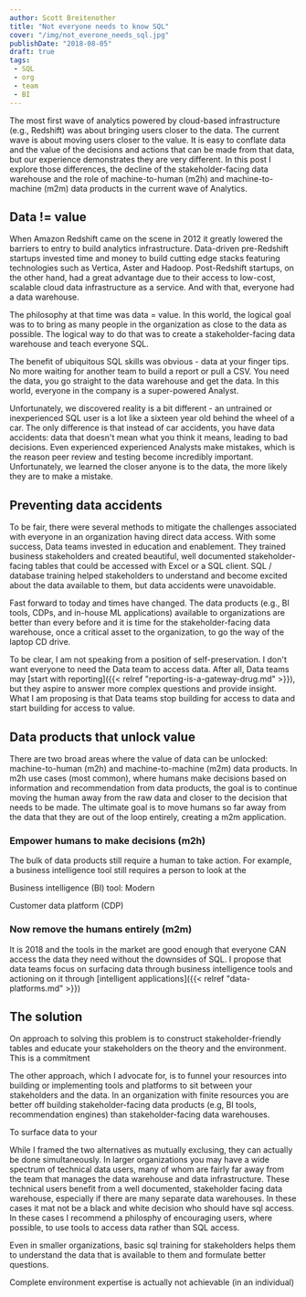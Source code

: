 ```yaml
---
author: Scott Breitenother
title: "Not everyone needs to know SQL"
cover: "/img/not_everone_needs_sql.jpg"
publishDate: "2018-08-05"
draft: true
tags: 
 - SQL
 - org
 - team
 - BI
---
```


The most first wave of analytics powered by cloud-based infrastructure (e.g., Redshift) was about bringing users closer to the data. The current wave is about moving users closer to the value. It is easy to conflate data and the value of the decisions and actions that can be made from that data, but our experience demonstrates they are very different. In this post I explore those differences, the decline of the stakeholder-facing data warehouse and the role of machine-to-human (m2h) and machine-to-machine (m2m) data products in the current wave of Analytics.


## Data != value

When Amazon Redshift came on the scene in 2012 it greatly lowered the barriers to entry to build analytics infrastructure. Data-driven pre-Redshift startups invested time and money to build cutting edge stacks featuring technologies such as Vertica, Aster and Hadoop. Post-Redshift startups, on the other hand, had a great advantage due to their access to low-cost, scalable cloud data infrastructure as a service. And with that, everyone had a data warehouse.

The philosophy at that time was data = value. In this world, the logical goal was to to bring as many people in the organization as close to the data as possible. The logical way to do that was to create a stakeholder-facing data warehouse and teach everyone SQL.

The benefit of ubiquitous SQL skills was obvious - data at your finger tips. No more waiting for another team to build a report or pull a CSV. You need the data, you go straight to the data warehouse and get the data. In this world, everyone in the company is a super-powered Analyst.

Unfortunately, we discovered reality is a bit different -  an untrained or inexperienced SQL user is a lot like a sixteen year old behind the wheel of a car. The only difference is that instead of car accidents, you have data accidents: data that doesn't mean what you think it means, leading to bad decisions. Even experienced experienced Analysts make mistakes, which is the reason peer review and testing become incredibly important. Unfortunately, we learned the closer anyone is to the data, the more likely they are to make a mistake.


## Preventing data accidents

To be fair, there were several methods to mitigate the challenges associated with everyone in an organization having direct data access. With some success, Data teams invested in education and enablement. They trained business stakeholders and created beautiful, well documented stakeholder-facing tables that could be accessed with Excel or a SQL client. SQL / database training helped stakeholders to understand and become excited about the data available to them, but data accidents were unavoidable.

Fast forward to today and times have changed. The data products (e.g., BI tools, CDPs, and in-house ML applications) available to organizations are better than every before and it is time for the stakeholder-facing data warehouse, once a critical asset to the organization, to go the way of the laptop CD drive.

To be clear, I am not speaking from a position of self-preservation. I don't want everyone to need the Data team to access data. After all, Data teams may [start with reporting]({{< relref "reporting-is-a-gateway-drug.md" >}}), but they aspire to answer more complex questions and provide insight. What I am proposing is that Data teams stop building for access to data and start building for access to value.


## Data products that unlock value

There are two broad areas where the value of data can be unlocked: machine-to-human (m2h) and machine-to-machine (m2m) data products. In m2h use cases (most common), where humans make decisions based on information and recommendation from data products, the goal is to continue moving the human away from the raw data and closer to the decision that needs to be made. The ultimate goal is to move humans so far away from the data that they are out of the loop entirely, creating a m2m application.


### Empower humans to make decisions (m2h)

The bulk of data products still require a human to take action. For example, a business intelligence tool still requires a person to look at the 

Business intelligence (BI) tool: Modern 

Customer data platform (CDP)


### Now remove the humans entirely (m2m)




It is 2018 and the tools in the market are good enough that everyone CAN access the data they need without the downsides of SQL. I propose that data teams focus on surfacing data through business intelligence tools and actioning on it through [intelligent applications]({{< relref "data-platforms.md" >}})










## The solution

On approach to solving this problem is to construct stakeholder-friendly tables and educate your stakeholders on the theory and the environment. This is a commitment


The other approach, which I advocate for, is to funnel your resources into building or implementing tools and platforms to sit between your stakeholders and the data. In an organization with finite resources you are better off building stakeholder-facing data products (e.g, BI tools, recommendation engines) than stakeholder-facing data warehouses.

To surface data to your 


While I framed the two alternatives as mutually exclusing, they can actually be done simultaneously. In larger organizations you may have a wide spectrum of technical data users, many of whom are fairly far away from the team that manages the data warehouse and data infrastructure. These technical users benefit from a well documented, stakeholder facing data warehouse, especially if there are many separate data warehouses. In these cases it mat not be a black and white decision who should have sql access. In these cases I recommend a philosphy of encouraging users, where possible, to use tools to access data rather than SQL access.

Even in smaller organizations, basic sql training for stakeholders helps them to understand the data that is available to them and formulate better questions.



Complete environment expertise is actually not achievable (in an individual)


